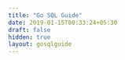```yaml
---
title: "Go SQL Guide"
date: 2019-01-15T00:33:24+05:30
draft: false
hidden: true
layout: gosqlguide
---
```


